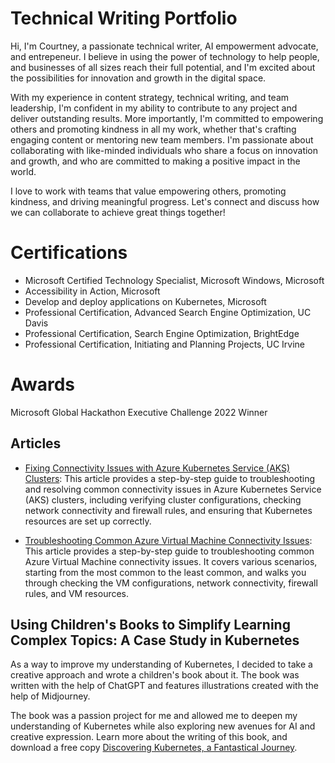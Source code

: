 # Technical Writing Portfolio
Hi, I'm Courtney, a passionate technical writer, AI empowerment advocate, and entrepeneur. I believe in using the power of technology to help people, and businesses of all sizes reach their full potential, and I'm excited about the possibilities for innovation and growth in the digital space.

With my experience in content strategy, technical writing, and team leadership, I'm confident in my ability to contribute to any project and deliver outstanding results. More importantly, I'm committed to empowering others and promoting kindness in all my work, whether that's crafting engaging content or mentoring new team members. I'm passionate about collaborating with like-minded individuals who share a focus on innovation and growth, and who are committed to making a positive impact in the world. 

I love to work with teams that value empowering others, promoting kindness, and driving meaningful progress. Let's connect and discuss how we can collaborate to achieve great things together!


# Certifications
- Microsoft Certified Technology Specialist, Microsoft Windows, Microsoft
- Accessibility in Action, Microsoft
- Develop and deploy applications on Kubernetes, Microsoft
- Professional Certification, Advanced Search Engine Optimization, UC Davis
- Professional Certification, Search Engine Optimization, BrightEdge
- Professional Certification, Initiating and Planning Projects, UC Irvine

# Awards
Microsoft Global Hackathon Executive Challenge 2022 Winner


## Articles

- [Fixing Connectivity Issues with Azure Kubernetes Service (AKS) Clusters](https://github.com/CourtneyWhy/technical-writing-portfolio/blob/main/aks-cluster-connectivity-issues.md): This article provides a step-by-step guide to troubleshooting and resolving common connectivity issues in Azure Kubernetes Service (AKS) clusters, including verifying cluster configurations, checking network connectivity and firewall rules, and ensuring that Kubernetes resources are set up correctly.

- [Troubleshooting Common Azure Virtual Machine Connectivity Issues](https://github.com/CourtneyWhy/technical-writing-portfolio/blob/main/troubleshooting-common-azure-virtual-machines.md): This article provides a step-by-step guide to troubleshooting common Azure Virtual Machine connectivity issues. It covers various scenarios, starting from the most common to the least common, and walks you through checking the VM configurations, network connectivity, firewall rules, and VM resources.


## Using Children's Books to Simplify Learning Complex Topics: A Case Study in Kubernetes

As a way to improve my understanding of Kubernetes, I decided to take a creative approach and wrote a children's book about it. The book was written with the help of ChatGPT and features illustrations created with the help of Midjourney.

The book was a passion project for me and allowed me to deepen my understanding of Kubernetes while also exploring new avenues for AI and creative expression. Learn more about the writing of this book, and download a free copy [Discovering Kubernetes, a Fantastical Journey](https://theconsciouslykind.com/blogs/blog/creating-a-kubernetes-childrens-book-with-ai-a-journey-of-magic-and-mishaps.md).
